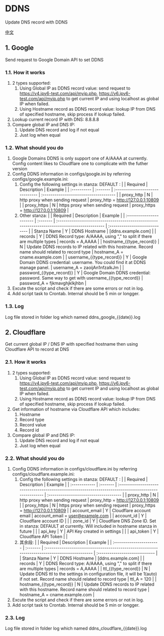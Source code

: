 # DDNS

Update DNS record with DDNS

[中文](./README.md)

## 1. Google

Send request to Google Domain API to set DDNS

### 1.1. How it works

1. 2 types supported:
   1. Using Global IP as DDNS record value: send request to <https://v4.ipv6-test.com/api/myip.php>, <https://v6.ipv6-test.com/api/myip.php> to get current IP and using localhost as global IP when failed.
   2. Using Hostname record as DDNS record value: lookup IP from DNS of specified hostname, skip process if lookup failed.
2. Lookup current record IP with DNS: 8.8.8.8
3. Compare global IP and DNS IP:
   1. Update DNS record and log if not equal
   2. Just log when equal

### 1.2. What should you do

1. Google Domains DDNS is only support one of A/AAAA at currently. Config content likes to Cloudflare one to complicate with the futher version
2. Config DDNS information in configs/google.ini by referring configs/google.example.ini:
   1. Config the following settings in stanza: DEFAULT :
      |             | Required | Description                      | Example                                |
      | :---------- | :------- | :------------------------------- | :------------------------------------- |
      | proxy_http  | N        | http proxy when sending request  | proxy_http = <http://127.0.0.1:10809>  |
      | proxy_https | N        | https proxy when sending request | proxy_https = <http://127.0.0.1:10809> |
   2. Other stanza:
      |                          | Required | Description                                                                                     | Example                        |
      | :----------------------- | :------- | :---------------------------------------------------------------------------------------------- | :----------------------------- |
      | Stanza Name              | Y        | DDNS Hostname                                                                                   | [ddns.example.com]             |
      | records                  | Y        | DDNS Record type: A/AAAA, using "," to split if there are multiple types                        | records = A,AAAA               |
      | hostname_{{type_record}} | N        | Update DDNS records to IP related with this hostname. Record name should related to record type | hostname_A = cname.example.com |
      | username_{{type_record}} | Y        | Google Domain DDNS credential: username. You could find it at DDNS manage panel.                | username_A = zaoijAn1nfzalkJm  |
      | password_{{type_record}} | Y        | Google Domain DDNS credential: password. Same way to get with username_{{type_record}}          | password_A = fjkmavghjklkjhbn  |
3. Excute the script and check if there are some errors or not in log.
4. Add script task to Crontab. Internal should be 5 min or longger.

### 1.3. Log

Log file stored in folder log which named ddns_google_{{date}}.log

## 2. Cloudflare

Get current global IP / DNS IP with specified hostname then using Cloudflare API to record at DNS

### 2.1. How it works

1. 2 types supported:
   1. Using Global IP as DDNS record value: send request to <https://v4.ipv6-test.com/api/myip.php>, <https://v6.ipv6-test.com/api/myip.php> to get current IP and using localhost as global IP when failed.
   2. Using Hostname record as DDNS record value: lookup IP from DNS of specified hostname, skip process if lookup failed.
2. Get information of hostname via Cloudflare API which includes:
   1. Hostname
   2. Record type
   3. Record value
   4. Record id
3. Compare global IP and DNS IP:
   1. Update DNS record and log if not equal
   2. Just log when equal

### 2.2. What should you do

1. Config DDNS information in configs/cloudflare.ini by referring configs/cloudflare.example.ini:
   1. Config the following settings in stanza: DEFAULT :
      |               | Required | Description                                                                                             | Example                                |
      | :------------ | :------- | :------------------------------------------------------------------------------------------------------ | :------------------------------------- |
      | proxy_http    | N        | http proxy when sending request                                                                         | proxy_http = <http://127.0.0.1:10809>  |
      | proxy_https   | N        | https proxy when sending request                                                                        | proxy_https = <http://127.0.0.1:10809> |
      | account_email | Y        | Cloudflare account email                                                                                | account_email = user@example.com       |
      | account_id    | Y        | Cloudflare account ID                                                                                   |                                        |
      | zone_id       | Y        | Cloudflare DNS Zone ID. Set in stanza: DEFAULT at currently. Will included in hostname stanza in future |                                        |
      | api_key       | Y        | API Key created in settings                                                                             |                                        |
      | api_token     | Y        | Cloudflare API Token                                                                                    |                                        |
   2. 其余段:
      |                          | Required | Description                                                                                     | Example                        |
      | :----------------------- | :------- | :---------------------------------------------------------------------------------------------- | :----------------------------- |
      | Stanza Name              | Y        | DDNS Hostname                                                                                   | [ddns.example.com]             |
      | records                  | Y        | DDNS Record type: A/AAAA, using "," to split if there are multiple types                        | records = A,AAAA               |
      | ttl_{{type_record}} | N        | Update DDNS ttl to the settings in configuration file, it will be 1(auto) if not set. Record name should related to record type | ttl_A = 120 |
      | hostname_{{type_record}} | N        | Update DDNS records to IP related with this hostname. Record name should related to record type | hostname_A = cname.example.com |
2. Excute the script and check if there are some errors or not in log.
3. Add script task to Crontab. Internal should be 5 min or longger.

### 2.3. Log

Log file stored in folder log which named ddns_cloudflare_{{date}}.log
